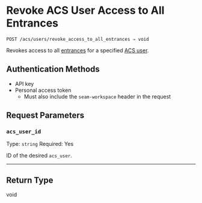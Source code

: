 # Revoke ACS User Access to All Entrances

```
POST /acs/users/revoke_access_to_all_entrances ⇒ void
```

Revokes access to all [entrances](https://docs.seam.co/latest/api/acs/entrances) for a specified [ACS user](https://docs.seam.co/latest/capability-guides/access-systems/user-management).

## Authentication Methods

- API key
- Personal access token
  - Must also include the `seam-workspace` header in the request

## Request Parameters

### `acs_user_id`

Type: `string`
Required: Yes

ID of the desired `acs_user`.

***

## Return Type

void
